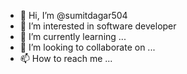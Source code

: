 - 👋 Hi, I’m @sumitdagar504
- 👀 I’m interested in software developer
- 🌱 I’m currently learning ...
- 💞️ I’m looking to collaborate on ...
- 📫 How to reach me ...

<!---
sumitdagar504/sumitdagar504 is a ✨ special ✨ repository because its `README.md` (this file) appears on your GitHub profile.
You can click the Preview link to take a look at your changes.
--->

